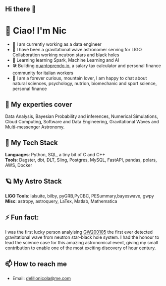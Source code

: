 ## Hi there 👋

# 👋 Ciao! I'm Nic
- 🔭 I am currently working as a data engineer
- 🚀 I have been a gravitational wave astronomer serving for LIGO Collaboration working neutron stars and black holes
- 🌱 Learning learning Spark, Machine Learning and AI 
- 🛠️ Building [quantoprendo.io](https://quantoprendo.io), a salary tax calculator and personal finance community for italian workers
- 🧠 I am a forever curious, mountain lover, I am happy to chat about natural sciences, psychology, nutrion, biomechanic and sport science, personal finance

## 🧠 My experties cover
Data Analysis, Bayesian Probability and inferences, Numerical Simulations, Cloud Computing, Software and Data Engineering, Gravitational Waves and Multi-messenger Astronomy.

## 🧰 My Tech Stack
**Languages**: Python, SQL, a tiny bit of C and C++ \
**Tools**: Dagster, dbt, DLT, Sling, Postgres, MySQL, FastAPI, pandas, polars, AWS, Docker

## 🪐 My Astro Stack
**LIGO Tools**: lalsuite, bilby, pyGRB,PyCBC, PESummary,bayeswave, gwpy \
**Misc**: astropy, astroquery, LaTex, Matlab, Mathematica

## ⚡ Fun fact:
I was the first lucky person analyising [GW200105](https://arxiv.org/abs/2106.15163) the first ever detected gravitational wave from  neutron star-black hole system. I had the honour to lead the science case for this amazing astronomical event, giving my small contribution to enable one of the most exciting discovery of hour century.


## 📫 How to reach me
- Email: delillonicola@me.com

